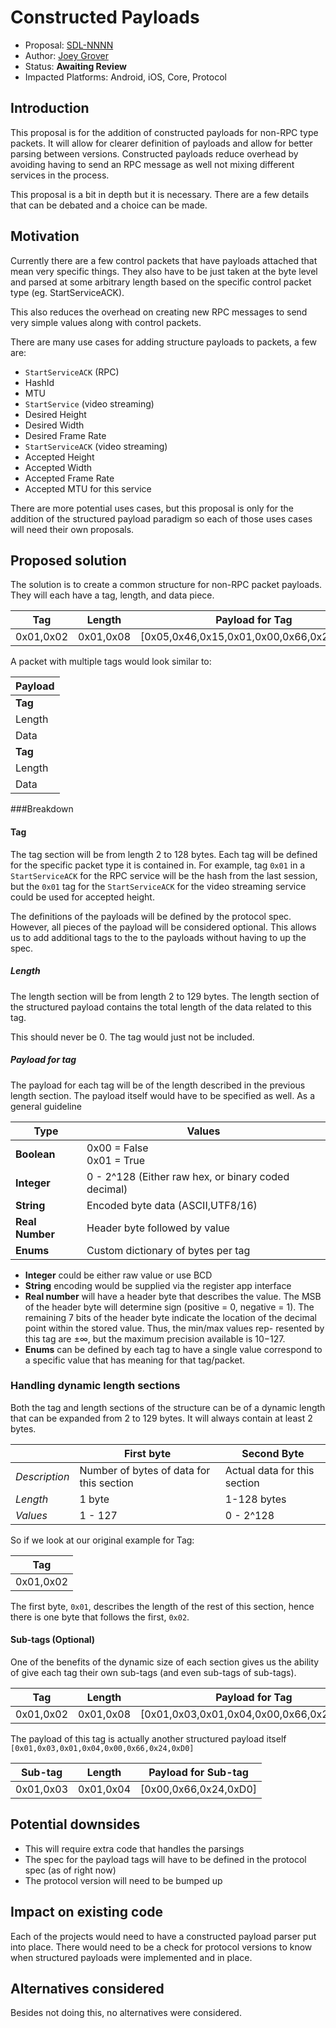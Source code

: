 # Constructed Payloads

* Proposal: [SDL-NNNN](nnnn-constructed-payloads.md)
* Author: [Joey Grover](https://github.com/joeygrover)
* Status: **Awaiting Review**
* Impacted Platforms: Android, iOS, Core, Protocol

## Introduction

This proposal is for the addition of constructed payloads for non-RPC type packets. It will allow for clearer definition of payloads and allow for better parsing between versions. Constructed payloads reduce overhead by avoiding having to send an RPC message as well not mixing different services in the process. 

This proposal is a bit in depth but it is necessary. There are a few details that can be debated and a choice can be made. 

## Motivation

Currently there are a few control packets that have payloads attached that mean very specific things. They also have to be just taken at the byte level and parsed at some arbitrary length based on the specific control packet type (eg. StartServiceACK). 

This also reduces the overhead on creating new RPC messages to send very simple values along with control packets. 

There are many use cases for adding structure payloads to packets, a few are:

- `StartServiceACK` (RPC)
 - HashId
 - MTU
- `StartService` (video streaming)
 - Desired Height
 - Desired Width
 - Desired Frame Rate
- `StartServiceACK` (video streaming)
 - Accepted Height
 - Accepted Width
 - Accepted Frame Rate
 - Accepted MTU for this service

There are more potential uses cases, but this proposal is only for the addition of the structured payload paradigm so each of those uses cases will need their own proposals. 



## Proposed solution

The solution is to create a common structure for non-RPC packet payloads. They will each have a tag, length, and data piece. 

| Tag        | Length      | Payload for Tag  |
| ---------- |:-----------:|------------------|
| 0x01,0x02  |0x01,0x08    |[0x05,0x46,0x15,0x01,0x00,0x66,0x24,0xD0]

A packet with multiple tags would look similar to:

| Payload|
| -------|
| **Tag**|
| Length |
| Data   |
| **Tag**|
| Length |
| Data   |

###Breakdown 

#### Tag
The tag section will be from length 2 to 128 bytes. Each tag will be defined for the specific packet type it is contained in. For example, tag `0x01` in a `StartServiceACK` for the RPC service will be the hash from the last session, but the `0x01` tag for the `StartServiceACK` for the video streaming service could be used for accepted height.

The definitions of the payloads will be defined by the protocol spec. However, all pieces of the payload will be considered optional. This allows us to add additional tags to the to the payloads without having to up the spec.

##### Length
The length section will be from length 2 to 129 bytes. The length section of the structured payload contains the total length of the data related to this tag.

This should never be 0. The tag would just not be included. 

##### Payload for tag
The payload for each tag will be of the length described in the previous length section. The payload itself would have to be specified as well. As a general guideline

|Type|Values|
|---|---|
|**Boolean**| 0x00 = False<br>0x01 = True|
|**Integer**| 0 -   2^128 (Either raw hex, or binary coded decimal)|
|**String** | Encoded byte data (ASCII,UTF8/16)|
|**Real Number**|Header byte followed by value|
|**Enums**| Custom dictionary of bytes per tag|

- **Integer** could be either raw value or use BCD 
- **String** encoding would be supplied via the register app interface
- **Real number** will have a header byte that describes the value. The MSB of the header byte will determine sign (positive = 0, negative = 1). The remaining 7 bits of the header byte indicate the location of the decimal point within the stored value. Thus, the min/max values rep- resented by this tag are ±∞, but the maximum precision available is 10−127.
- **Enums** can be defined by each tag to have a single value correspond to a specific value that has meaning for that tag/packet.

### Handling dynamic length sections
Both the tag and length sections of the structure can be of a dynamic length that can be expanded from 2 to 129 bytes. It will always contain at least 2 bytes.

||First byte| Second Byte|
|---|---|---|
|*Description*|Number of bytes of data for this section| Actual data for this section|
|*Length*|1 byte|1-128 bytes|
|*Values*| 1 - 127|0 - 2^128|
 
 So if we look at our original example for Tag:
 
| Tag        |
| ---------- |
| 0x01,0x02  |

The first byte, `0x01`, describes the length of the rest of this section, hence there is one byte that follows the first, `0x02`.

#### Sub-tags (Optional)
One of the benefits of the dynamic size of each section gives us the ability of give each tag their own sub-tags (and even sub-tags of sub-tags). 

| Tag        | Length      | Payload for Tag  |
| ---------- |:-----------:|------------------|
| 0x01,0x02  |0x01,0x08    |[0x01,0x03,0x01,0x04,0x00,0x66,0x24,0xD0]

The payload of this tag is actually another structured payload itself
`[0x01,0x03,0x01,0x04,0x00,0x66,0x24,0xD0]`

| Sub-tag        | Length      | Payload for Sub-tag  |
| ---------- |:-----------:|------------------|
| 0x01,0x03  |0x01,0x04    |[0x00,0x66,0x24,0xD0]



## Potential downsides

- This will require extra code that handles the parsings
- The spec for the payload tags will have to be defined in the protocol spec (as of right now)
- The protocol version will need to be bumped up

## Impact on existing code
Each of the projects would need to have a constructed payload parser put into place. There would need to be a check for protocol versions to know when structured payloads were implemented and in place. 


## Alternatives considered

Besides not doing this, no alternatives were considered.
